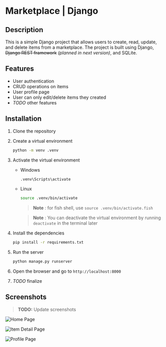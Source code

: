 # Marketplace | Django

## Description

This is a simple Django project that allows users to create, read, update, and delete items from a marketplace. The project is built using Django, ~~Django REST framework~~ _(planned in next version)_, and SQLite.

## Features

- User authentication
- CRUD operations on items
- User profile page
- User can only edit/delete items they created
- _TODO_ other features

## Installation

1. Clone the repository
2. Create a virtual environment

    ```bash
    python -m venv .venv
    ```
3. Activate the virtual environment
   
    - Windows

        ```bash
        .venv\Scripts\activate
        ```

    - Linux

        ```bash
        source .venv/bin/activate
        ```

        > **Note** : for fish shell, use `source .venv/bin/activate.fish`

        > **Note** : You can deactivate the virtual environment by running `deactivate` in the terminal later

4. Install the dependencies

    ```bash
    pip install -r requirements.txt
    ```

5. Run the server

    ```bash
    python manage.py runserver
    ```

6. Open the browser and go to `http://localhost:8000`
7. _TODO_ finalize

## Screenshots

> **TODO:** Update screenshots

![Home Page](screenshots/home.png)

![Item Detail Page](screenshots/item_detail.png)

![Profile Page](screenshots/profile.png)
